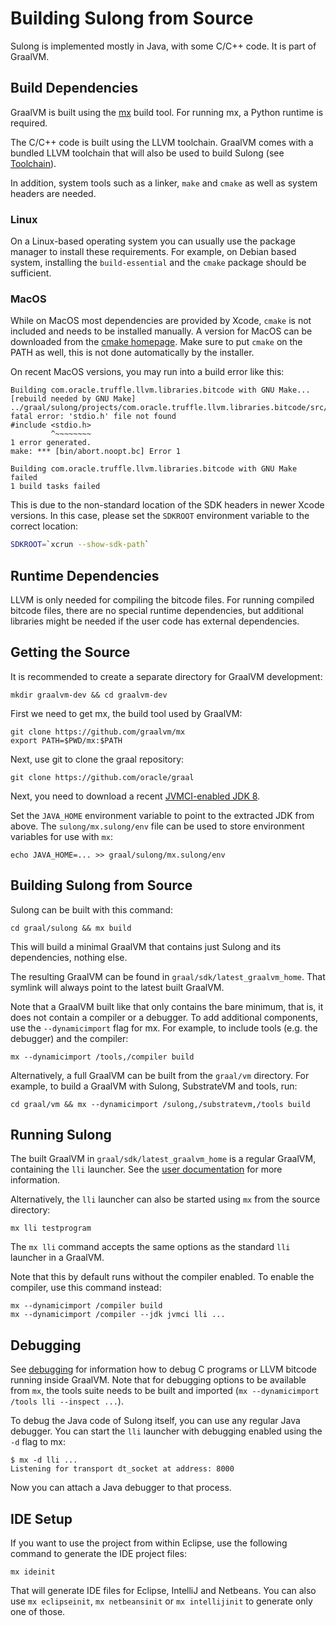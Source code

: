 # Building Sulong from Source

Sulong is implemented mostly in Java, with some C/C++ code. It is part of GraalVM.

## Build Dependencies

GraalVM is built using the [mx](https://github.com/graalvm/mx) build tool.
For running mx, a Python runtime is required.

The C/C++ code is built using the LLVM toolchain. GraalVM comes with a bundled LLVM
toolchain that will also be used to build Sulong (see [Toolchain](TOOLCHAIN.md)).

In addition, system tools such as a linker, `make` and `cmake` as well
as system headers are needed.

### Linux

On a Linux-based operating system you can usually use the package
manager to install these requirements. For example, on Debian based system,
installing the `build-essential` and the `cmake` package should be sufficient.

### MacOS

While on MacOS most dependencies are provided by Xcode,
`cmake` is not included and needs to be installed manually.
A version for MacOS can be downloaded from the [cmake homepage](https://cmake.org/download/).
Make sure to put `cmake` on the PATH as well, this is not done automatically by
the installer.

On recent MacOS versions, you may run into a build error like this:

```
Building com.oracle.truffle.llvm.libraries.bitcode with GNU Make... [rebuild needed by GNU Make]
../graal/sulong/projects/com.oracle.truffle.llvm.libraries.bitcode/src/abort.c:30:10: fatal error: 'stdio.h' file not found
#include <stdio.h>
         ^~~~~~~~~
1 error generated.
make: *** [bin/abort.noopt.bc] Error 1

Building com.oracle.truffle.llvm.libraries.bitcode with GNU Make failed
1 build tasks failed
```

This is due to the non-standard location of the SDK headers in newer Xcode
versions. In this case, please set the `SDKROOT` environment variable to the
correct location:

```bash
SDKROOT=`xcrun --show-sdk-path`
```

## Runtime Dependencies

LLVM is only needed for compiling the bitcode files. For running compiled
bitcode files, there are no special runtime dependencies, but additional
libraries might be needed if the user code has external dependencies.

## Getting the Source

It is recommended to create a separate directory for GraalVM development:

```
mkdir graalvm-dev && cd graalvm-dev
```

First we need to get mx, the build tool used by GraalVM:

```
git clone https://github.com/graalvm/mx
export PATH=$PWD/mx:$PATH
```

Next, use git to clone the graal repository:

```
git clone https://github.com/oracle/graal
```

Next, you need to download a recent
[JVMCI-enabled JDK 8](https://github.com/graalvm/openjdk8-jvmci-builder/releases).

Set the `JAVA_HOME` environment variable to point to the extracted JDK from above.
The `sulong/mx.sulong/env` file can be used to store environment variables for use with `mx`:

```
echo JAVA_HOME=... >> graal/sulong/mx.sulong/env
```

## Building Sulong from Source

Sulong can be built with this command:

```
cd graal/sulong && mx build
```

This will build a minimal GraalVM that contains just Sulong and its dependencies,
nothing else.

The resulting GraalVM can be found in `graal/sdk/latest_graalvm_home`. That symlink
will always point to the latest built GraalVM.

Note that a GraalVM built like that only contains the bare minimum, that is, it does
not contain a compiler or a debugger. To add additional components, use the `--dynamicimport`
flag for mx. For example, to include tools (e.g. the debugger) and the compiler:

```
mx --dynamicimport /tools,/compiler build
```

Alternatively, a full GraalVM can be built from the `graal/vm` directory. For example,
to build a GraalVM with Sulong, SubstrateVM and tools, run:

```
cd graal/vm && mx --dynamicimport /sulong,/substratevm,/tools build
```

## Running Sulong

The built GraalVM in `graal/sdk/latest_graalvm_home` is a regular GraalVM, containing
the `lli` launcher. See the [user documentation](../user/README.md) for more information.

Alternatively, the `lli` launcher can also be started using `mx` from the source
directory:

```
mx lli testprogram
```

The `mx lli` command accepts the same options as the standard `lli` launcher in a GraalVM.

Note that this by default runs without the compiler enabled. To enable the compiler, use
this command instead:

```
mx --dynamicimport /compiler build
mx --dynamicimport /compiler --jdk jvmci lli ...
```

## Debugging

See [debugging](../user/DEBUGGING.md) for information how to debug C programs or
LLVM bitcode running inside GraalVM. Note that for debugging options to be available from
`mx`, the tools suite needs to be built and imported (`mx --dynamicimport /tools lli --inspect ...`).

To debug the Java code of Sulong itself, you can use any regular Java debugger.
You can start the `lli` launcher with debugging enabled using the `-d` flag to mx:

```
$ mx -d lli ...
Listening for transport dt_socket at address: 8000
```

Now you can attach a Java debugger to that process.


## IDE Setup

If you want to use the project from within Eclipse, use the following
command to generate the IDE project files:

```
mx ideinit
```

That will generate IDE files for Eclipse, IntelliJ and Netbeans. You can also
use `mx eclipseinit`, `mx netbeansinit` or `mx intellijinit` to generate
only one of those.
